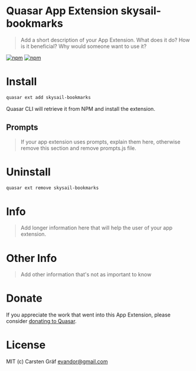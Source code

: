 # Quasar App Extension skysail-bookmarks

> Add a short description of your App Extension. What does it do? How is it beneficial? Why would someone want to use it?

[![npm](https://img.shields.io/npm/v/quasar-app-extension-skysail-bookmarks.svg?label=quasar-app-extension-skysail-bookmarks)](https://www.npmjs.com/package/quasar-app-extension-skysail-bookmarks)
[![npm](https://img.shields.io/npm/dt/quasar-app-extension-skysail-bookmarks.svg)](https://www.npmjs.com/package/quasar-app-extension-skysail-bookmarks)

# Install
```bash
quasar ext add skysail-bookmarks
```
Quasar CLI will retrieve it from NPM and install the extension.

## Prompts

> If your app extension uses prompts, explain them here, otherwise remove this section and remove prompts.js file.

# Uninstall
```bash
quasar ext remove skysail-bookmarks
```

# Info
> Add longer information here that will help the user of your app extension.

# Other Info
> Add other information that's not as important to know

# Donate
If you appreciate the work that went into this App Extension, please consider [donating to Quasar](https://donate.quasar.dev).

# License
MIT (c) Carsten Gräf <evandor@gmail.com>
